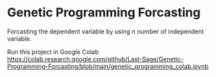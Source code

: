 # Genetic Programming Forcasting
 Forcasting the dependent variable by using n number of independent variable.

Run this project in Google Colab
https://colab.research.google.com/github/Last-Sage/Genetic-Programming-Forcasting/blob/main/genetic_programming_colab.ipynb
